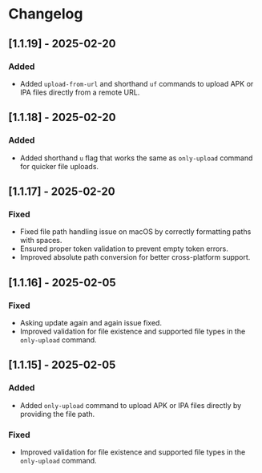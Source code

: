 # Changelog

## [1.1.19] - 2025-02-20

### Added

- Added `upload-from-url` and shorthand `uf` commands to upload APK or IPA files directly from a remote URL.

## [1.1.18] - 2025-02-20

### Added

- Added shorthand `u` flag that works the same as `only-upload` command for quicker file uploads.

## [1.1.17] - 2025-02-20

### Fixed

- Fixed file path handling issue on macOS by correctly formatting paths with spaces.
- Ensured proper token validation to prevent empty token errors.
- Improved absolute path conversion for better cross-platform support.

## [1.1.16] - 2025-02-05

### Fixed

- Asking update again and again issue fixed.
- Improved validation for file existence and supported file types in the `only-upload` command.

## [1.1.15] - 2025-02-05

### Added

- Added `only-upload` command to upload APK or IPA files directly by providing the file path.

### Fixed

- Improved validation for file existence and supported file types in the `only-upload` command.
